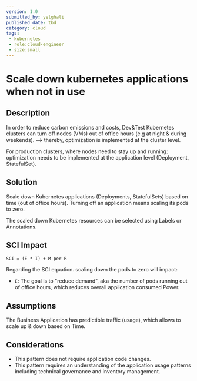 ```yaml
---
version: 1.0
submitted_by: yelghali
published_date: tbd
category: cloud
tags: 
 - kubernetes
 - role:cloud-engineer
 - size:small
---
```


# Scale down kubernetes applications when not in use

## Description
In order to reduce carbon emissions and costs, Dev&Test Kubernetes clusters can turn off nodes (VMs) out of office hours (e.g at night & during weekends). --> thereby, optimization is implemented at the cluster level.

For production clusters, where nodes need to stay up and running: optimization needs to be implemented at the application level (Deployment, StatefulSet).

## Solution
Scale down Kubernetes applications (Deployments, StatefulSets) based on time (out of office hours). Turning off an application means scaling its pods to zero.

The scaled down Kubernetes resources can be selected using Labels or Annotations. 

## SCI Impact
`SCI = (E * I) + M per R`

Regarding the SCI equation. scaling down the pods to zero will impact:

- `E`: The goal is to "reduce demand", aka the number of pods running out of office hours, which reduces overall application consumed Power.


## Assumptions
The Business Application has predictible traffic (usage), which allows to scale up & down based on Time. 

## Considerations
- This pattern does not require application code changes.
- This pattern requires an understanding of the application usage patterns including technical governance and inventory management.

